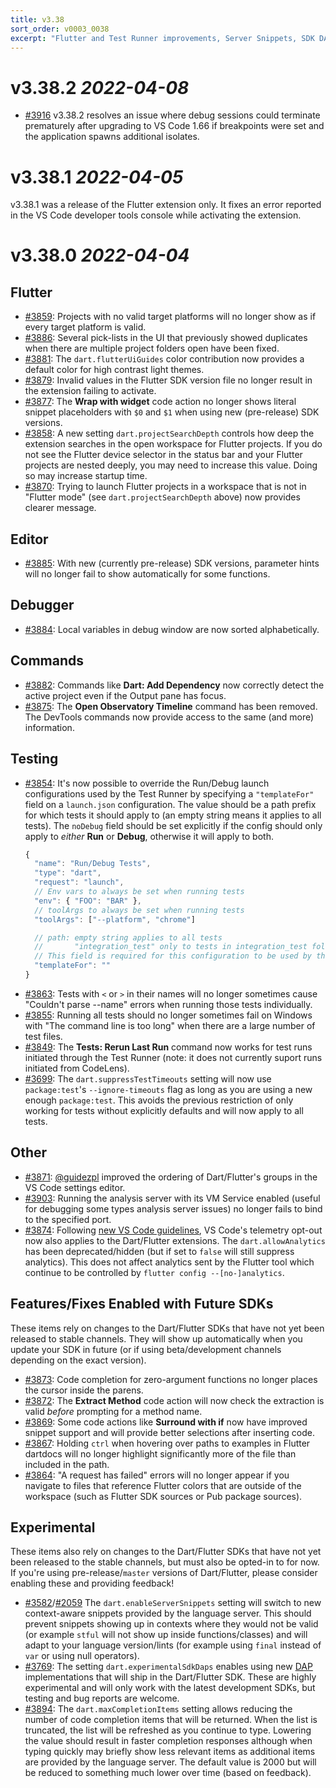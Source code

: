 ```yaml
---
title: v3.38
sort_order: v0003_0038
excerpt: "Flutter and Test Runner improvements, Server Snippets, SDK DAPs, Max Completion Items"
---
```


# v3.38.2 *2022-04-08*

- [#3916](https://github.com/Dart-Code/Dart-Code/issues/3916) v3.38.2 resolves an issue where debug sessions could terminate prematurely after upgrading to VS Code 1.66 if breakpoints were set and the application spawns additional isolates.

# v3.38.1 *2022-04-05*

v3.38.1 was a release of the Flutter extension only. It fixes an error reported in the VS Code developer tools console while activating the extension.

# v3.38.0 *2022-04-04*

## Flutter

- [#3859](https://github.com/Dart-Code/Dart-Code/issues/3859): Projects with no valid target platforms will no longer show as if every target platform is valid.
- [#3886](https://github.com/Dart-Code/Dart-Code/issues/3886): Several pick-lists in the UI that previously showed duplicates when there are multiple project folders open have been fixed.
- [#3881](https://github.com/Dart-Code/Dart-Code/issues/3881): The `dart.flutterUiGuides` color contribution now provides a default color for high contrast light themes.
- [#3879](https://github.com/Dart-Code/Dart-Code/issues/3879): Invalid values in the Flutter SDK version file no longer result in the extension failing to activate.
- [#3877](https://github.com/Dart-Code/Dart-Code/issues/3877): The **Wrap with widget** code action no longer shows literal snippet placeholders with `$0` and `$1` when using new (pre-release) SDK versions.
- [#3858](https://github.com/Dart-Code/Dart-Code/issues/3858): A new setting `dart.projectSearchDepth` controls how deep the extension searches in the open workspace for Flutter projects. If you do not see the Flutter device selector in the status bar and your Flutter projects are nested deeply, you may need to increase this value. Doing so may increase startup time.
- [#3870](https://github.com/Dart-Code/Dart-Code/issues/3870): Trying to launch Flutter projects in a workspace that is not in "Flutter mode" (see `dart.projectSearchDepth` above) now provides clearer message.

## Editor

- [#3885](https://github.com/Dart-Code/Dart-Code/issues/3885): With new (currently pre-release) SDK versions, parameter hints will no longer fail to show automatically for some functions.

## Debugger

- [#3884](https://github.com/Dart-Code/Dart-Code/issues/3884): Local variables in debug window are now sorted alphabetically.

## Commands

- [#3882](https://github.com/Dart-Code/Dart-Code/issues/3882): Commands like **Dart: Add Dependency** now correctly detect the active project even if the Output pane has focus.
- [#3875](https://github.com/Dart-Code/Dart-Code/issues/3875): The **Open Observatory Timeline** command has been removed. The DevTools commands now provide access to the same (and more) information.

## Testing

- [#3854](https://github.com/Dart-Code/Dart-Code/issues/3854): It's now possible to override the Run/Debug launch configurations used by the Test Runner by specifying a `"templateFor"` field on a `launch.json` configuration. The value should be a path prefix for which tests it should apply to (an empty string means it applies to all tests). The `noDebug` field should be set explicitly if the config should only apply to _either_ **Run** or **Debug**, otherwise it will apply to both.
  ```js
  {
  	"name": "Run/Debug Tests",
  	"type": "dart",
  	"request": "launch",
  	// Env vars to always be set when running tests
  	"env": { "FOO": "BAR" },
	// toolArgs to always be set when running tests
  	"toolArgs": ["--platform", "chrome"]

  	// path: empty string applies to all tests
  	//       "integration_test" only to tests in integration_test folder, etc.
	// This field is required for this configuration to be used by the test runner.
  	"templateFor": ""
  }
  ```
- [#3863](https://github.com/Dart-Code/Dart-Code/issues/3863): Tests with `<` or `>` in their names will no longer sometimes cause "Couldn't parse --name" errors when running those tests individually.
- [#3855](https://github.com/Dart-Code/Dart-Code/issues/3855): Running all tests should no longer sometimes fail on Windows with "The command line is too long" when there are a large number of test files.
- [#3849](https://github.com/Dart-Code/Dart-Code/issues/3849): The **Tests: Rerun Last Run** command now works for test runs initiated through the Test Runner (note: it does not currently suport runs initiated from CodeLens).
- [#3699](https://github.com/Dart-Code/Dart-Code/issues/3699): The `dart.suppressTestTimeouts` setting will now use `package:test`'s `--ignore-timeouts` flag as long as you are using a new enough `package:test`. This avoids the previous restriction of only working for tests without explicitly defaults and will now apply to all tests.

## Other

- [#3871](https://github.com/Dart-Code/Dart-Code/issues/3871): [@guidezpl](https://github.com/guidezpl) improved the ordering of Dart/Flutter's groups in the VS Code settings editor.
- [#3903](https://github.com/Dart-Code/Dart-Code/issues/3903): Running the analysis server with its VM Service enabled (useful for debugging some types analysis server issues) no longer fails to bind to the specified port.
- [#3874](https://github.com/Dart-Code/Dart-Code/issues/3874): Following [new VS Code guidelines](https://code.visualstudio.com/docs/getstarted/telemetry#_disable-telemetry-reporting), VS Code's telemetry opt-out now also applies to the Dart/Flutter extensions. The `dart.allowAnalytics` has been deprecated/hidden (but if set to `false` will still suppress analytics). This does not affect analytics sent by the Flutter tool which continue to be controlled by `flutter config --[no-]analytics`.

## Features/Fixes Enabled with Future SDKs

These items rely on changes to the Dart/Flutter SDKs that have not yet been released to stable channels. They will show up automatically when you update your SDK in future (or if using beta/development channels depending on the exact version).

- [#3873](https://github.com/Dart-Code/Dart-Code/issues/3873): Code completion for zero-argument functions no longer places the cursor inside the parens.
- [#3872](https://github.com/Dart-Code/Dart-Code/issues/3872): The **Extract Method** code action will now check the extraction is valid _before_ prompting for a method name.
- [#3869](https://github.com/Dart-Code/Dart-Code/issues/3869): Some code actions like **Surround with if** now have improved snippet support and will provide better selections after inserting code.
- [#3867](https://github.com/Dart-Code/Dart-Code/issues/3867): Holding `ctrl` when hovering over paths to examples in Flutter dartdocs will no longer highlight significantly more of the file than included in the path.
- [#3864](https://github.com/Dart-Code/Dart-Code/issues/3864): "A request has failed" errors will no longer appear if you navigate to files that reference Flutter colors that are outside of the workspace (such as Flutter SDK sources or Pub package sources).

## Experimental

These items also rely on changes to the Dart/Flutter SDKs that have not yet been released to the stable channels, but must also be opted-in to for now. If you're using pre-release/`master` versions of Dart/Flutter, please consider enabling these and providing feedback!

- [#3582](https://github.com/Dart-Code/Dart-Code/issues/3582)/[#2059](https://github.com/Dart-Code/Dart-Code/issues/2059) The `dart.enableServerSnippets` setting will switch to new context-aware snippets provided by the language server. This should prevent snippets showing up in contexts where they would not be valid (or example `stful` will not show up inside functions/classes) and will adapt to your language version/lints (for example using `final` instead of `var` or using null operators).
- [#3769](https://github.com/Dart-Code/Dart-Code/issues/3769): The setting `dart.experimentalSdkDaps` enables using new [DAP](https://microsoft.github.io/debug-adapter-protocol/) implementations that will ship in the Dart/Flutter SDK. These are highly experimental and will only work with the latest development SDKs, but testing and bug reports are welcome.
- [#3894](https://github.com/Dart-Code/Dart-Code/issues/3894): The `dart.maxCompletionItems` setting allows reducing the number of code completion items that will be returned. When the list is truncated, the list will be refreshed as you continue to type. Lowering the value should result in faster completion responses although when typing quickly may briefly show less relevant items as additional items are provided by the language server. The default value is 2000 but will be reduced to something much lower over time (based on feedback).
